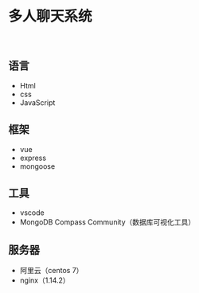 # 多人聊天系统

<br/>

## 语言

+ Html
+ css
+ JavaScript

## 框架

+ vue
+ express
+ mongoose

## 工具

+ vscode
+ MongoDB Compass Community（数据库可视化工具）

## 服务器

+ 阿里云（centos 7）
+ nginx（1.14.2）
